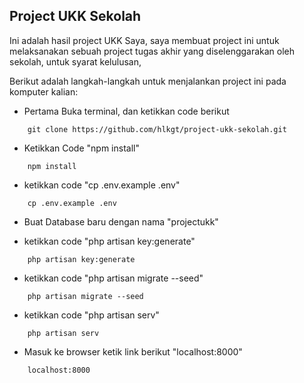 ## Project UKK Sekolah

Ini adalah hasil project UKK Saya, saya membuat project ini untuk melaksanakan sebuah project tugas akhir yang diselenggarakan oleh sekolah, untuk syarat kelulusan,

Berikut adalah langkah-langkah untuk menjalankan project ini pada komputer kalian:

-   Pertama Buka terminal, dan ketikkan code berikut

```
    git clone https://github.com/hlkgt/project-ukk-sekolah.git
```

-   Ketikkan Code "npm install"

```
    npm install
```

-   ketikkan code "cp .env.example .env"

```
    cp .env.example .env
```

-   Buat Database baru dengan nama "projectukk"

-   ketikkan code "php artisan key:generate"

```
    php artisan key:generate
```

-   ketikkan code "php artisan migrate --seed"

```
    php artisan migrate --seed
```

-   ketikkan code "php artisan serv"

```
    php artisan serv
```

-   Masuk ke browser ketik link berikut "localhost:8000"

```
    localhost:8000
```
